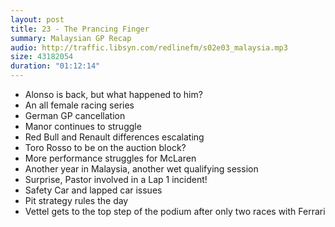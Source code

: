 ```yaml
---
layout: post
title: 23 - The Prancing Finger
summary: Malaysian GP Recap
audio: http://traffic.libsyn.com/redlinefm/s02e03_malaysia.mp3
size: 43182054
duration: "01:12:14"
---
```


* Alonso is back, but what happened to him?
* An all female racing series
* German GP cancellation
* Manor continues to struggle
* Red Bull and Renault differences escalating
* Toro Rosso to be on the auction block?
* More performance struggles for McLaren
* Another year in Malaysia, another wet qualifying session
* Surprise, Pastor involved in a Lap 1 incident!
* Safety Car and lapped car issues
* Pit strategy rules the day
* Vettel gets to the top step of the podium after only two races with Ferrari

<!-- more -->

<audio src="http://traffic.libsyn.com/redlinefm/s02e03_malaysia.mp3" preload="none" />

[Download MP3](http://traffic.libsyn.com/redlinefm/s02e03_malaysia.mp3)
